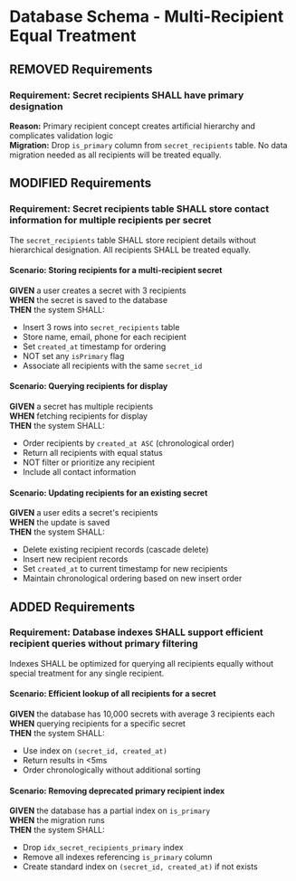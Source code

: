 # Database Schema - Multi-Recipient Equal Treatment

## REMOVED Requirements

### Requirement: Secret recipients SHALL have primary designation
**Reason:** Primary recipient concept creates artificial hierarchy and complicates validation logic  
**Migration:** Drop `is_primary` column from `secret_recipients` table. No data migration needed as all recipients will be treated equally.

## MODIFIED Requirements

### Requirement: Secret recipients table SHALL store contact information for multiple recipients per secret

The `secret_recipients` table SHALL store recipient details without hierarchical designation. All recipients SHALL be treated equally.

#### Scenario: Storing recipients for a multi-recipient secret

**GIVEN** a user creates a secret with 3 recipients  
**WHEN** the secret is saved to the database  
**THEN** the system SHALL:
- Insert 3 rows into `secret_recipients` table
- Store name, email, phone for each recipient
- Set `created_at` timestamp for ordering
- NOT set any `isPrimary` flag
- Associate all recipients with the same `secret_id`

#### Scenario: Querying recipients for display

**GIVEN** a secret has multiple recipients  
**WHEN** fetching recipients for display  
**THEN** the system SHALL:
- Order recipients by `created_at ASC` (chronological order)
- Return all recipients with equal status
- NOT filter or prioritize any recipient
- Include all contact information

#### Scenario: Updating recipients for an existing secret

**GIVEN** a user edits a secret's recipients  
**WHEN** the update is saved  
**THEN** the system SHALL:
- Delete existing recipient records (cascade delete)
- Insert new recipient records
- Set `created_at` to current timestamp for new recipients
- Maintain chronological ordering based on new insert order

## ADDED Requirements

### Requirement: Database indexes SHALL support efficient recipient queries without primary filtering

Indexes SHALL be optimized for querying all recipients equally without special treatment for any single recipient.

#### Scenario: Efficient lookup of all recipients for a secret

**GIVEN** the database has 10,000 secrets with average 3 recipients each  
**WHEN** querying recipients for a specific secret  
**THEN** the system SHALL:
- Use index on `(secret_id, created_at)`
- Return results in <5ms
- Order chronologically without additional sorting

#### Scenario: Removing deprecated primary recipient index

**GIVEN** the database has a partial index on `is_primary`  
**WHEN** the migration runs  
**THEN** the system SHALL:
- Drop `idx_secret_recipients_primary` index
- Remove all indexes referencing `is_primary` column
- Create standard index on `(secret_id, created_at)` if not exists
